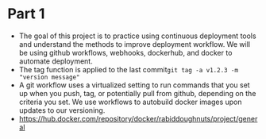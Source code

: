 # Part 1

- The goal of this project is to practice using continuous deployment tools and understand the methods to improve deployment workflow. We will be using github workflows, webhooks, dockerhub, and docker to automate deployment.
- The tag function is applied to the last commit`git tag -a v1.2.3 -m "version message"`
- A git workflow uses a virtualized setting to run commands that you set up when you push, tag, or potentially pull from github, depending on the criteria you set. We use workflows to autobuild docker images upon updates to our versioning.
- https://hub.docker.com/repository/docker/rabiddoughnuts/project/general
